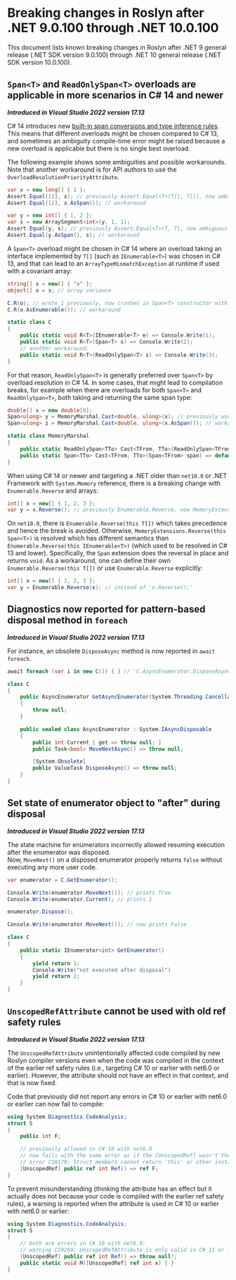 # Breaking changes in Roslyn after .NET 9.0.100 through .NET 10.0.100

This document lists known breaking changes in Roslyn after .NET 9 general release (.NET SDK version 9.0.100) through .NET 10 general release (.NET SDK version 10.0.100).

## `Span<T>` and `ReadOnlySpan<T>` overloads are applicable in more scenarios in C# 14 and newer

***Introduced in Visual Studio 2022 version 17.13***

C# 14 introduces new [built-in span conversions and type inference rules](https://github.com/dotnet/csharplang/issues/7905).
This means that different overloads might be chosen compared to C# 13, and sometimes an ambiguity compile-time error
might be raised because a new overload is applicable but there is no single best overload.

The following example shows some ambiguities and possible workarounds.
Note that another workaround is for API authors to use the `OverloadResolutionPriorityAttribute`.

```cs
var x = new long[] { 1 };
Assert.Equal([2], x); // previously Assert.Equal<T>(T[], T[]), now ambiguous with Assert.Equal<T>(ReadOnlySpan<T>, Span<T>)
Assert.Equal([2], x.AsSpan()); // workaround

var y = new int[] { 1, 2 };
var s = new ArraySegment<int>(y, 1, 1);
Assert.Equal(y, s); // previously Assert.Equal<T>(T, T), now ambiguous with Assert.Equal<T>(Span<T>, Span<T>)
Assert.Equal(y.AsSpan(), s); // workaround
```

A `Span<T>` overload might be chosen in C# 14 where an overload taking an interface implemented by `T[]` (such as `IEnumerable<T>`) was chosen in C# 13,
and that can lead to an `ArrayTypeMismatchException` at runtime if used with a covariant array:

```cs
string[] s = new[] { "a" };
object[] o = s; // array variance

C.R(o); // wrote 1 previously, now crashes in Span<T> constructor with ArrayTypeMismatchException
C.R(o.AsEnumerable()); // workaround

static class C
{
    public static void R<T>(IEnumerable<T> e) => Console.Write(1);
    public static void R<T>(Span<T> s) => Console.Write(2);
    // another workaround:
    public static void R<T>(ReadOnlySpan<T> s) => Console.Write(3);
}
```

For that reason, `ReadOnlySpan<T>` is generally preferred over `Span<T>` by overload resolution in C# 14.
In some cases, that might lead to compilation breaks,
for example when there are overloads for both `Span<T>` and `ReadOnlySpan<T>`, both taking and returning the same span type:

```cs
double[] x = new double[0];
Span<ulong> y = MemoryMarshal.Cast<double, ulong>(x); // previously worked, now compilation error
Span<ulong> z = MemoryMarshal.Cast<double, ulong>(x.AsSpan()); // workaround

static class MemoryMarshal
{
    public static ReadOnlySpan<TTo> Cast<TFrom, TTo>(ReadOnlySpan<TFrom> span) => default;
    public static Span<TTo> Cast<TFrom, TTo>(Span<TFrom> span) => default;
}
```

When using C# 14 or newer and targeting a .NET older than `net10.0`
or .NET Framework with `System.Memory` reference,
there is a breaking change with `Enumerable.Reverse` and arrays:

```cs
int[] x = new[] { 1, 2, 3 };
var y = x.Reverse(); // previously Enumerable.Reverse, now MemoryExtensions.Reverse
```

On `net10.0`, there is `Enumerable.Reverse(this T[])` which takes precedence and hence the break is avoided.
Otherwise, `MemoryExtensions.Reverse(this Span<T>)` is resolved which has different semantics
than `Enumerable.Reverse(this IEnumerable<T>)` (which used to be resolved in C# 13 and lower).
Specifically, the `Span` extension does the reversal in place and returns `void`.
As a workaround, one can define their own `Enumerable.Reverse(this T[])` or use `Enumerable.Reverse` explicitly:

```cs
int[] x = new[] { 1, 2, 3 };
var y = Enumerable.Reverse(x); // instead of 'x.Reverse();'
```

## Diagnostics now reported for pattern-based disposal method in `foreach`

***Introduced in Visual Studio 2022 version 17.13***

For instance, an obsolete `DisposeAsync` method is now reported in `await foreach`.
```csharp
await foreach (var i in new C()) { } // 'C.AsyncEnumerator.DisposeAsync()' is obsolete

class C
{
    public AsyncEnumerator GetAsyncEnumerator(System.Threading.CancellationToken token = default)
    {
        throw null;
    }

    public sealed class AsyncEnumerator : System.IAsyncDisposable
    {
        public int Current { get => throw null; }
        public Task<bool> MoveNextAsync() => throw null;

        [System.Obsolete]
        public ValueTask DisposeAsync() => throw null;
    }
}
```

## Set state of enumerator object to "after" during disposal

***Introduced in Visual Studio 2022 version 17.13***

The state machine for enumerators incorrectly allowed resuming execution after the enumerator was disposed.  
Now, `MoveNext()` on a disposed enumerator properly returns `false` without executing any more user code.

```csharp
var enumerator = C.GetEnumerator();

Console.Write(enumerator.MoveNext()); // prints True
Console.Write(enumerator.Current); // prints 1

enumerator.Dispose();

Console.Write(enumerator.MoveNext()); // now prints False

class C
{
    public static IEnumerator<int> GetEnumerator()
    {
        yield return 1;
        Console.Write("not executed after disposal")
        yield return 2;
    }
}
```

## `UnscopedRefAttribute` cannot be used with old ref safety rules

***Introduced in Visual Studio 2022 version 17.13***

The `UnscopedRefAttribute` unintentionally affected code compiled by new Roslyn compiler versions
even when the code was compiled in the context of the earlier ref safety rules
(i.e., targeting C# 10 or earlier with net6.0 or earlier).
However, the attribute should not have an effect in that context, and that is now fixed.

Code that previously did not report any errors in C# 10 or earlier with net6.0 or earlier can now fail to compile:

```cs
using System.Diagnostics.CodeAnalysis;
struct S
{
    public int F;

    // previously allowed in C# 10 with net6.0
    // now fails with the same error as if the [UnscopedRef] wasn't there:
    // error CS8170: Struct members cannot return 'this' or other instance members by reference
    [UnscopedRef] public ref int Ref() => ref F;
}
```

To prevent misunderstanding (thinking the attribute has an effect
but it actually does not because your code is compiled with the earlier ref safety rules),
a warning is reported when the attribute is used in C# 10 or earlier with net6.0 or earlier:

```cs
using System.Diagnostics.CodeAnalysis;
struct S
{
    // both are errors in C# 10 with net6.0:
    // warning CS9269: UnscopedRefAttribute is only valid in C# 11 or later or when targeting net7.0 or later.
    [UnscopedRef] public ref int Ref() => throw null!;
    public static void M([UnscopedRef] ref int x) { }
}
```
